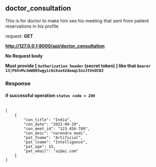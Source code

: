 ## doctor_consultation

<p>This is for doctor to make him see his meeting that sent from patient reservations in his profile</p>

request: <strong> GET </strong>

<strong> http://127.0.0.1:8000/api/doctor_consultation </strong>
</br>


<strong> No Request body </strong>

<strong> Must provide [ <code>Autherization header</code> (secret token) ] like that <code>Bearer 13|P6VvMvJmWQ05wgyic6zXux42deaqL5nzJtVnOCB3</code> </strong>

### Response 
#### if successful operation <code>status code = 200</code>

<pre>
<code>
[
    {
        "con_title": "India",
        "con_date": "2022-09-29",
        "con_meet_id": "123-456-789",
        "con_desc": "narendra modi",
        "pat_fname": "Artificial",
        "pat_lname": "Intelligence",
        "pat_age": 15,
        "pat_email": "ai@ai.com"
    }
]
</code>
</pre>
